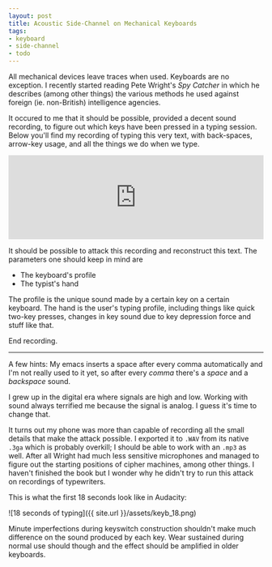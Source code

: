 ```yaml
---
layout: post
title: Acoustic Side-Channel on Mechanical Keyboards
tags:
- keyboard
- side-channel
- todo
---
```



All mechanical devices leave traces when used. Keyboards are no exception.
I recently started reading Pete Wright's *Spy Catcher* in which he describes
(among other things) the various methods he used against foreign
(ie. non-British) intelligence agencies.

It occured to me that it should be possible, provided a decent sound recording,
to figure out which keys have been pressed in a typing session. Below you'll
find my recording of typing this very text, with back-spaces, arrow-key usage,
and all the things we do when we type.

<iframe width="100%" height="166" scrolling="no" frameborder="no"
src="https://w.soundcloud.com/player/?url=https%3A//api.soundcloud.com/tracks/148228406&amp;color=ff0707&amp;auto_play=false&amp;hide_related=false&amp;show_artwork=false">
</iframe>

It should be possible to attack this recording and reconstruct this text. The
parameters one should keep in mind are

* The keyboard's profile
* The typist's hand


The profile is the unique sound made by a certain key on a certain keyboard.
The hand is the user's typing profile, including things like quick two-key
presses, changes in key sound due to key depression force and stuff like that.

End recording.

---

A few hints: My emacs inserts a space after every comma automatically and I'm not
really used to it yet, so after every *comma* there's a *space* and a
*backspace* sound.

I grew up in the digital era where signals are high and low. Working with sound
always terrified me because the signal is analog. I guess it's time to change
that.

It turns out my phone was more than capable of recording all the small details
that make the attack possible. I exported it to `.WAV` from its native `.3ga`
which is probably overkill; I should be able to work with an `.mp3` as well.
After all Wright had much less sensitive microphones and managed to figure out
the starting positions of cipher machines, among other things. I haven't
finished the book but I wonder why he didn't try to run this attack on recordings
of typewriters.

This is what the first 18 seconds look like in Audacity:

![18 seconds of typing]({{ site.url }}/assets/keyb_18.png)

Minute imperfections during keyswitch construction shouldn't make much difference
on the sound produced by each key. Wear sustained during normal use should though
and the effect should be amplified in older keyboards.